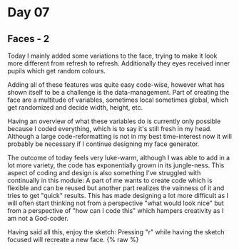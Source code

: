 # Day 07

## Faces - 2

Today I mainly added some variations to the face, trying to make it look more different from refresh to refresh.
Additionally they eyes received inner pupils which get random colours.

Adding all of these features was quite easy code-wise, however what has shown itself to be a challenge is the data-management.
Part of creating the face are a multitude of variables, sometimes local sometimes global, which get randomized and decide width, height, etc.

Having an overview of what these variables do is currently only possible because I coded everything, which is to say it's still fresh in my head.
Although a large code-reformatting is not in my best time-interest now it will probably be necessary if I continue designing my face generator.

The outcome of today feels very luke-warm, although I was able to add in a lot more variety, the code has exponentially grown in its jungle-ness.
This aspect of coding and design is also something I've struggled with continually in this module: A part of me wants to create code which is flexible 
and can be reused but another part realizes the vainness of it and tries to get "quick" results. This has made designing a lot more difficult as I
will often start thinking not from a perspective "what would look nice" but from a perspective of "how can I code this" which hampers creativity as I am not a God-coder.

Having said all this, enjoy the sketch:
Pressing "r" while having the sketch focused will recreate a new face.
{% raw %}
